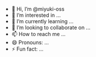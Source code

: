 - 👋 Hi, I’m @miyuki-oss
- 👀 I’m interested in ...
- 🌱 I’m currently learning ...
- 💞️ I’m looking to collaborate on ...
- 📫 How to reach me ...
- 😄 Pronouns: ...
- ⚡ Fun fact: ...

<!---
miyuki-oss/miyuki-oss is a ✨ special ✨ repository because its `README.md` (this file) appears on your

